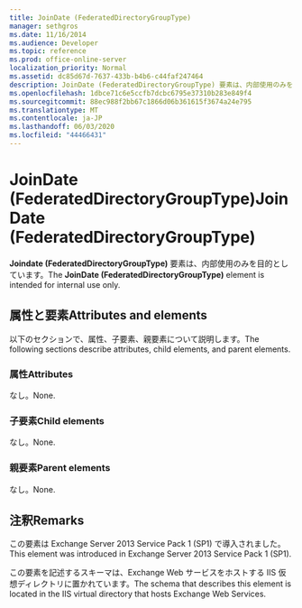 ```yaml
---
title: JoinDate (FederatedDirectoryGroupType)
manager: sethgros
ms.date: 11/16/2014
ms.audience: Developer
ms.topic: reference
ms.prod: office-online-server
localization_priority: Normal
ms.assetid: dc85d67d-7637-433b-b4b6-c44faf247464
description: JoinDate (FederatedDirectoryGroupType) 要素は、内部使用のみを目的としています。
ms.openlocfilehash: 1dbce71c6e5ccfb7dcbc6795e37310b283e849f4
ms.sourcegitcommit: 88ec988f2bb67c1866d06b361615f3674a24e795
ms.translationtype: MT
ms.contentlocale: ja-JP
ms.lasthandoff: 06/03/2020
ms.locfileid: "44466431"
---
```

# <a name="joindate-federateddirectorygrouptype"></a><span data-ttu-id="eddec-103">JoinDate (FederatedDirectoryGroupType)</span><span class="sxs-lookup"><span data-stu-id="eddec-103">JoinDate (FederatedDirectoryGroupType)</span></span>

<span data-ttu-id="eddec-104">**Joindate (FederatedDirectoryGroupType)** 要素は、内部使用のみを目的としています。</span><span class="sxs-lookup"><span data-stu-id="eddec-104">The **JoinDate (FederatedDirectoryGroupType)** element is intended for internal use only.</span></span> 

## <a name="attributes-and-elements"></a><span data-ttu-id="eddec-105">属性と要素</span><span class="sxs-lookup"><span data-stu-id="eddec-105">Attributes and elements</span></span>

<span data-ttu-id="eddec-106">以下のセクションで、属性、子要素、親要素について説明します。</span><span class="sxs-lookup"><span data-stu-id="eddec-106">The following sections describe attributes, child elements, and parent elements.</span></span>
  
### <a name="attributes"></a><span data-ttu-id="eddec-107">属性</span><span class="sxs-lookup"><span data-stu-id="eddec-107">Attributes</span></span>

<span data-ttu-id="eddec-108">なし。</span><span class="sxs-lookup"><span data-stu-id="eddec-108">None.</span></span>
  
### <a name="child-elements"></a><span data-ttu-id="eddec-109">子要素</span><span class="sxs-lookup"><span data-stu-id="eddec-109">Child elements</span></span>

<span data-ttu-id="eddec-110">なし。</span><span class="sxs-lookup"><span data-stu-id="eddec-110">None.</span></span>
  
### <a name="parent-elements"></a><span data-ttu-id="eddec-111">親要素</span><span class="sxs-lookup"><span data-stu-id="eddec-111">Parent elements</span></span>

<span data-ttu-id="eddec-112">なし。</span><span class="sxs-lookup"><span data-stu-id="eddec-112">None.</span></span>
  
## <a name="remarks"></a><span data-ttu-id="eddec-113">注釈</span><span class="sxs-lookup"><span data-stu-id="eddec-113">Remarks</span></span>

<span data-ttu-id="eddec-114">この要素は Exchange Server 2013 Service Pack 1 (SP1) で導入されました。</span><span class="sxs-lookup"><span data-stu-id="eddec-114">This element was introduced in Exchange Server 2013 Service Pack 1 (SP1).</span></span>
  
<span data-ttu-id="eddec-115">この要素を記述するスキーマは、Exchange Web サービスをホストする IIS 仮想ディレクトリに置かれています。</span><span class="sxs-lookup"><span data-stu-id="eddec-115">The schema that describes this element is located in the IIS virtual directory that hosts Exchange Web Services.</span></span>
  

